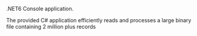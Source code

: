 .NET6 Console application.

The provided C# application efficiently reads and processes a large binary file containing 2 million plus records

